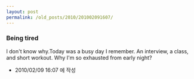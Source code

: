 ```yaml
---
layout: post
permalink: /old_posts/2010/201002091607/
---
```


### Being tired

I don't know why.Today was a busy day I remember. An interview, a class, and short workout. Why I'm so exhausted from early night?



- 2010/02/09 16:07 에 작성